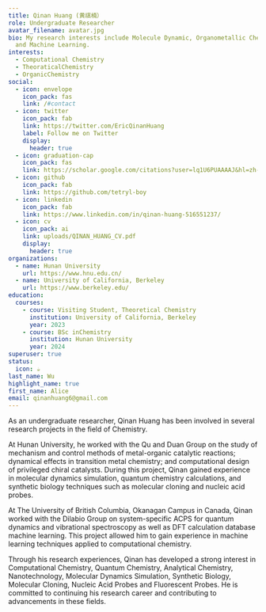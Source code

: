 ```yaml
---
title: Qinan Huang (黄祺楠）
role: Undergraduate Researcher
avatar_filename: avatar.jpg
bio: My research interests include Molecule Dynamic, Organometallic Chemistry
  and Machine Learning.
interests:
  - Computational Chemistry
  - TheoraticalChemistry
  - OrganicChemistry
social:
  - icon: envelope
    icon_pack: fas
    link: /#contact
  - icon: twitter
    icon_pack: fab
    link: https://twitter.com/EricQinanHuang
    label: Follow me on Twitter
    display:
      header: true
  - icon: graduation-cap
    icon_pack: fas
    link: https://scholar.google.com/citations?user=lq1U6PUAAAAJ&hl=zh-CN
  - icon: github
    icon_pack: fab
    link: https://github.com/tetryl-boy
  - icon: linkedin
    icon_pack: fab
    link: https://www.linkedin.com/in/qinan-huang-516551237/
  - icon: cv
    icon_pack: ai
    link: uploads/QINAN_HUANG_CV.pdf
    display:
      header: true
organizations:
  - name: Hunan University
    url: https://www.hnu.edu.cn/
  - name: University of California, Berkeley
    url: https://www.berkeley.edu/
education:
  courses:
    - course: Visiting Student, Theoretical Chemistry
      institution: University of California, Berkeley
      year: 2023
    - course: BSc inChemistry
      institution: Hunan University
      year: 2024
superuser: true
status:
  icon: ☕️
last_name: Wu
highlight_name: true
first_name: Alice
email: qinanhuang6@gmail.com
---
```

As an undergraduate researcher, Qinan Huang has been involved in several research projects in the field of Chemistry.

At Hunan University, he worked with the Qu and Duan Group on the study of mechanism and control methods of metal-organic catalytic reactions; dynamical effects in transition metal chemistry; and computational design of privileged chiral catalysts. During this project, Qinan gained experience in molecular dynamics simulation, quantum chemistry calculations, and synthetic biology techniques such as molecular cloning and nucleic acid probes.

At The University of British Columbia, Okanagan Campus in Canada, Qinan worked with the Dilabio Group on system-specific ACPS for quantum dynamics and vibrational spectroscopy as well as DFT calculation database machine learning. This project allowed him to gain experience in machine learning techniques applied to computational chemistry. 

Through his research experiences, Qinan has developed a strong interest in Computational Chemistry, Quantum Chemistry, Analytical Chemistry, Nanotechnology, Molecular Dynamics Simulation, Synthetic Biology, Molecular Cloning, Nucleic Acid Probes and Fluorescent Probes. He is committed to continuing his research career and contributing to advancements in these fields.

<!--EndFragment-->